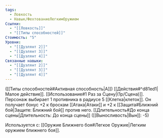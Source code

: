 ```yaml
---
tags:
  - Ловкость
  - Навык/ФехтованиеЛегкимОружием
Ссылки:
  - "[[Ловкость]]"
  - "[[Типы способностей]]"
Стоимость: "5"
Уровни:
  - "[[Дуэлянт 2]]"
  - "[[Дуэлянт 3]]"
  - "[[Дуэлянт 4]]"
Связанные навыки:
  - "[[Дуэлянт 2]]"
  - "[[Дуэлянт 3]]"
  - "[[Дуэлянт 4]]"
---
```

([[Типы способностей#Активная способность|А]]) [[Действия#^d81ed1|Малое действие]]. [[Использование#1 Раз за Сцену|(1р/Сцена)]]. Персонаж выбирает 1 противника в радиусе 5 [[Клетка|клеток]]. Он получает бонус +2 к броскам [[Атака|Атаки]] и +2 к [[Защита#Ближний бой|Защите: Ближний бой]] против него. [[Длительность#До конца сцены|Длительность: До конца сцены]] ([[Выносливость|Вын]]: -5)

Используется с: [[Оружие Ближнего боя#Легкое Оружие|Легким оружием ближнего боя]].